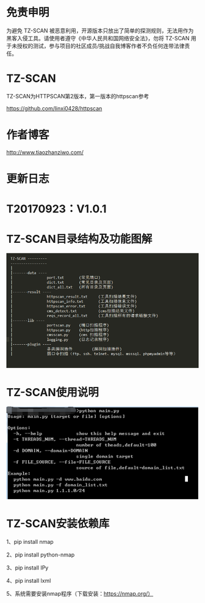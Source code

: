 # 免责申明

为避免 TZ-SCAN 被恶意利用，开源版本只放出了简单的探测规则，无法用作为黑客入侵工具。请使用者遵守《中华人民共和国网络安全法》，勿将 TZ-SCAN 用于未授权的测试，参与项目的社区成员/挑战自我博客作者不负任何连带法律责任。

# TZ-SCAN

TZ-SCAN为HTTPSCAN第2版本，第一版本的httpscan参考

https://github.com/linxi0428/httpscan

# 作者博客

http://www.tiaozhanziwo.com/

# 更新日志

# <b>T20170923：V1.0.1</b>

# TZ-SCAN目录结构及功能图解

![image](screenshots/example.png)

# TZ-SCAN使用说明

![image](screenshots/use.png)

# TZ-SCAN安装依赖库

1、pip install nmap

2、pip install python-nmap

3、pip install IPy

4、pip install lxml

5、系统需要安装nmap程序（下载安装：https://nmap.org/）


